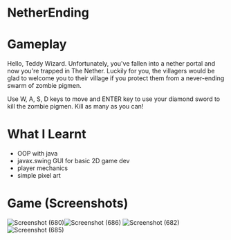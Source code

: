 # NetherEnding

# Gameplay

Hello, Teddy Wizard. Unfortunately, you've fallen into a nether portal and now you're trapped in The Nether. Luckily for you, the villagers would be glad to welcome you to their village if you protect them from a never-ending swarm of zombie pigmen. 

Use W, A, S, D keys to move and ENTER key to use your diamond sword to kill the zombie pigmen. Kill as many as you can!

# What I Learnt
* OOP with java
* javax.swing GUI for basic 2D game dev
* player mechanics
* simple pixel art


# Game (Screenshots)

![Screenshot (680)](https://user-images.githubusercontent.com/63420202/167183367-a2ad116b-3f13-4005-88df-80b9283a9d9d.png)![Screenshot (686)](https://user-images.githubusercontent.com/63420202/167183760-4b88486e-5501-43f5-9f44-3cfb0c4b550e.png)
![Screenshot (682)](https://user-images.githubusercontent.com/63420202/167183830-bf2784dc-57f7-4da5-ba02-c7f0d2a489c9.png)![Screenshot (685)](https://user-images.githubusercontent.com/63420202/167184293-fe144235-b7b4-4d27-a532-e1395199b474.png)


